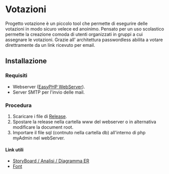 # Votazioni

Progetto votazione è un piccolo tool che permette di esegurire delle votazioni in modo sicuro velece ed anoinimo.
Pensato per un uso scolastico permette la creazione comoda di utenti organizzati in gruppi a cui assegnare le votazioni.
Grazie all' architettura passwordless abilita a votare direttramente da un link ricevuto per email.

## Installazione

### Requisiti
- Webserver ([EasyPHP WebServer](https://www.easyphp.org/download.php)).
- Server SMTP per l'invio delle mail.

### Procedura
1. Scaricare i file di [Release](https://github.com/gorlix/Votazioni/releases/tag/v1.0-beta.1).
2. Spostare la release nella cartella www del webserver o in alternativa modificare la document root.
3. Importare il file sql (contnuto nella cartella db) all'interno di php myAdmin nel webServer.


#### Link utili
- [StoryBoard / Analisi / Diagramma ER](https://gabriele-workspace.notion.site/Sistema-votazioni-6848d3ed4cb84d89bb3eb6d99cff4cbc)
- [Font](https://www.jetbrains.com/lp/mono/)
